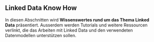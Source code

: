 ## Linked Data Know How

In diesen Abschnitten wird **Wissenswertes rund um das Thema Linked Data** präsentiert. Ausserdem werden Tutorials und weitere Ressourcen verlinkt, die das Arbeiten mit Linked Data und den verwendeten Datenmodellen unterstützen sollen.
